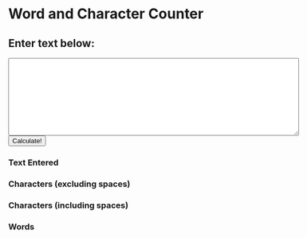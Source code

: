 # Word and Character Counter

<body>
    <h2>Enter text below:</h2>
    <textarea name="paragraph_text" cols="70" rows="10" id="input1"></textarea>
    <button onclick="calculate()">Calculate!</button>
    <h3>Text Entered</h3>
        <p id="txt"></p>
    <h3>Characters (excluding spaces)</h3>
        <p id="char"></p>
    <h3>Characters (including spaces)</h3>
        <p id="charSpace"></p>
    <h3>Words</h3>
        <p id="words"></p>
</body>

<script>
    const url = "https://rebeccaaa.tk/api/sentences/calculate";
    function calculate(){
        var text = document.getElementById('input1').value;
        const options = {
            method: 'POST',
            headers: {
            'Content-Type': 'application/json'
            },
            body: JSON.stringify(text),
        };
        fetch(url, options)
        .then(response => {
        // check for response errors
        if (response.status !== 200) {
            error('GET API response failure: ' + response.status);
            return;
        }
        // valid response will have JSON data
        response.json().then(data => {
            console.log(data);
            document.getElementById("txt").innerHTML = data.Original;
            // subtracting 2 to account for apostrophes
            document.getElementById("char").innerHTML = data.Characters-2;
            document.getElementById("charSpace").innerHTML = data.Spaces-2;
            document.getElementById("words").innerHTML = data.Words;
        });
    })
    // catch fetch errors (ie Nginx ACCESS to server blocked)
    .catch(err => {
        error(err + " " + get_url);
    });
}    

  // Something went wrong with actions or responses
  function error(err) {
    // log as Error in console
    console.error(err);
    document.getElementById("words").innerHTML = err;
  }
</script>